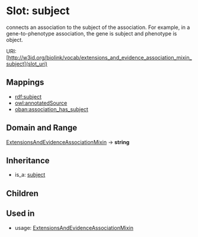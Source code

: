 # Slot: subject


connects an association to the subject of the association. For example, in a gene-to-phenotype association, the gene is subject and phenotype is object.

URI: [http://w3id.org/biolink/vocab/extensions_and_evidence_association_mixin_subject](slot_uri)
## Mappings

 * [rdf:subject](http://purl.obolibrary.org/obo/rdf_subject)
 * [owl:annotatedSource](http://purl.obolibrary.org/obo/owl_annotatedSource)
 * [oban:association_has_subject](http://purl.obolibrary.org/obo/oban_association_has_subject)
## Domain and Range

[ExtensionsAndEvidenceAssociationMixin](ExtensionsAndEvidenceAssociationMixin.md) -> **string**
## Inheritance

 *  is_a: [subject](subject.md)
## Children

## Used in

 *  usage: [ExtensionsAndEvidenceAssociationMixin](ExtensionsAndEvidenceAssociationMixin.md)
